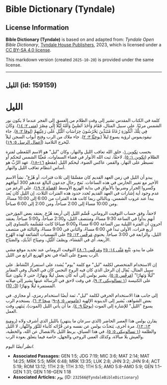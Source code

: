 # Bible Dictionary (Tyndale)

## License Information

**Bible Dictionary (Tyndale)** is based on and adapted from: _Tyndale Open Bible Dictionary_, [Tyndale House Publishers](https://tyndaleopenresources.com/), 2023, which is licensed under a [CC BY-SA 4.0 license](https://creativecommons.org/licenses/by-sa/4.0/legalcode.en).

This markdown version (created `2025-10-20`) is provided under the same license.



--------------------------------

## الليل (id: 159159)

الليل
=====

كلمة في الكتاب المقدس تشير إلى وقت الظلام من الغسق إلى الفجر عندما لا يكون نور الشمس مرئيًا. على سبيل المثال، فَقَامَ وَأَخَذَ ٱلصَّبِيَّ وَأُمَّهُ لَيْلًا إِلَى مِصْرَ ([متى ٢: ١٤](https://ref.ly/Matt2:14)). وَكَانَ فِي تِلْكَ ٱلْكُورَةِ رُعَاةٌ مُتَبَدِّينَ يَحْرُسُونَ حِرَاسَاتِ ٱللَّيْلِ عَلَى رَعِيَّتِهِمْ ([لوقا ٢: ٨](https://ref.ly/Luke2:8)). جاء نيقوديموس لرؤية يسوع ليلاً ([يوحنَّا ٣: ٢](https://ref.ly/John3:2)). جاء ملاك من الرب وفتح أبواب السجن ليلاً ليُخرج التلاميذ ([أعمال الرسل ٥: ١٩](https://ref.ly/Acts5:19)).

بحسب [تكوين ١](https://ref.ly/Gen1:1-Gen1:31)، خلق الله تعاقب الليل والنهار، وكان "ليل" هو الاسم المُعطى لفترة الظلام ([تكوين ١: ٥](https://ref.ly/Gen1:5)). لاحقًا، ثبت الله الأنوار في فضاء السماوات، مُعيَّنًا الشمس لتحكم أو تسيطر على النهار، والقمر، عاكس الضوء، ليحكم الليل (مقطع [١٦–١٨](https://ref.ly/Gen1:16-Gen1:18)). عهد الرَّبِّ هو أساس انتظام تعاقب الليل والنهار.

يبدو أن الليل في زمن العهد القديم كان مقسَّمًا إلى ثلاث فترات، أو هُزُع". نشأ الاسم الأخير مع تغيير الحارس في هذه الساعات. نَفخ رجال جدعون البالغ عددهم 300 أبواقهم وكَسروا الجرار وضربوا بالأبواق في بداية الهزيع الأوسط ([قضاة ٧: ١٩](https://ref.ly/Judg7:19)). على الرغم من عدم وجود أية إشارات في العهد القديم تُحدد حدود هذه الفترات الثلاث، إن الليل كان يُعد يبدأ عند غروب الشمس، وبالتالي ربما كانت هذه الفترات من 6:00 إلى 10:00 مساءً، ومن 10:00 مساءً إلى 2:00 صباحاً، ومن 2:00 إلى 6:00 صباحاً.

لاحقاً، وفق حساب التوقيت الروماني، قُسَّم الليل إلى أربعة هُزُع. يعتقد بعض المؤرخين أنهم بدأوا في الساعة 9:30 مساءً، ومنتصف الليل، و2:30 صباحاً، و5:00 صباحاً. يعتقد آخرون أن الفترة الليلية بين الساعة 6:00 مساءً و6:00 صباحًا كانت مُقَسَّمة بالتساوي إلى أربع فترات، الأولى تبدأ في 6:00 مساءً، والثاني في 9:00 مساءً، والثالثة في منتصف الليل، والرابعة في 3:00 صباحاً. يحتوي [مَرقُس ١٣: ٣٥](https://ref.ly/Mark13:35) على التسميات الشائعة لهذه الهُزع الأربعة، أي في المَسَاء، ونِصْفَ ٱللَّيْلِ، وصِيَاحَ ٱلدِّيكِ، والصَبَاح.

على ما يبدو، يَتَّبِع [مَتَّى ١٤: ٢٥](https://ref.ly/Matt14:25) و[مَرقُس ٦: ٤٨](https://ref.ly/Mark6:48) التوقيت الروماني عند تحديد موقع مشي الرب يسوع على الماء في نحو الهزيع الرابع من الليل.

إن الاستخدام المتخصص لكلمة "ليل" مع كلمة "يوم" يُشدد على استمرار النَّشاط. على سبيل المثال، يُقال إن الرجل الذي كان فيه الروح النجس كان في الجبال وفي المقابر "لَيَلًا وَنَهارًا" ([مَرقُس ٥: ٥](https://ref.ly/Mark5:5)). يشير بولس إلى أنه كان يعمل ليلًا ونهارًا، حتى لا يكون عبئًا على الكنيسة ([١ تسالونيكي ٢: ٩](https://ref.ly/1Thess2:9)). في وقت لاحق في الرسالة عينها يشير إلى صِلاته المستمرة ليلًا ونهارًا ([3: 10](https://ref.ly/1Thess3:10)).

إلى جانب هذا الاستخدام الحرفي لكلمة "ليل"، ثمة أيضًا استخدام رمزي، أو مجازي. في بعض الشواهد، يُشير إلى الدينونة الإلهية ([عاموس ٥: ٨–٩](https://ref.ly/Amos5:8-Amos5:9)؛ [ميخا ٣: ٦](https://ref.ly/Mic3:6)). يستخدم الرب يسوع "الليل" للإشارة إلى الموت ([يوحنَّا ٩: ٤](https://ref.ly/John9:4)). ما أن يأتي الليل (الموت)، يَنتَهى وقت العمل.

يقارن بولس هذا العصر الحاضر (الذي سرعان ما ينتهي) بالليل الذي أشرف ولاه ([رومية ١٣: ١٢](https://ref.ly/Rom13:12)). مرة أخرى، يَتحدَّث بولس عن نفسه وعن قُرَّائه كأبناء للنَّوْر والنَّهار، لا الليل والظلمة ([١ تسالونيكي ٥: ٥](https://ref.ly/1Thess5:5)). في هذا السياق، يربط الليل بالانفصال عن الله، والخطية، والعيش بلا مبالاة، وكذلك العمى الروحي والجهل، خاصة فيما يتعلق بعودة الرب.

*انظر أيضًا* اليوم.

* **Associated Passages:** GEN 1:5; JDG 7:19; MIC 3:6; MAT 2:14; MAT 14:25; MRK 5:5; MRK 6:48; MRK 13:35; LUK 2:8; JHN 3:2; JHN 9:4; ACT 5:19; ROM 13:12; 1TH 2:9; 1TH 3:10; 1TH 5:5; AMO 5:8–AMO 5:9; GEN 1:1–GEN 1:31; GEN 1:16–GEN 1:18
* **Associated Articles:** يوم (ID: `232566@TyndaleBibleDictionary`)

